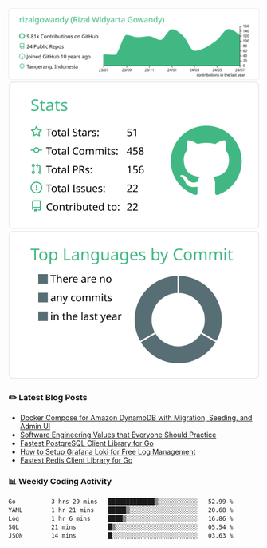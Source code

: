 ![profile-details](profile-summary-card-output/vue/0-profile-details.svg)
![stats](profile-summary-card-output/vue/3-stats.svg)
![most-commit-language](profile-summary-card-output/vue/2-most-commit-language.svg)

### :pencil2: Latest Blog Posts
<!-- BLOG-POST-LIST:START -->
- [Docker Compose for Amazon DynamoDB with Migration, Seeding, and Admin UI](https://medium.com/geekculture/docker-compose-for-amazon-dynamodb-with-migration-seeding-and-admin-ui-db11a348cc6a?source=rss-5763b0f1aba6------2)
- [Software Engineering Values that Everyone Should Practice](https://levelup.gitconnected.com/software-engineering-values-that-everyone-should-practice-c980d00cd103?source=rss-5763b0f1aba6------2)
- [Fastest PostgreSQL Client Library for Go](https://levelup.gitconnected.com/fastest-postgresql-client-library-for-go-579fa97909fb?source=rss-5763b0f1aba6------2)
- [How to Setup Grafana Loki for Free Log Management](https://levelup.gitconnected.com/how-to-setup-grafana-loki-for-free-log-management-ceb60558503c?source=rss-5763b0f1aba6------2)
- [Fastest Redis Client Library for Go](https://levelup.gitconnected.com/fastest-redis-client-library-for-go-7993f618f5ab?source=rss-5763b0f1aba6------2)
<!-- BLOG-POST-LIST:END -->

### 📊 Weekly Coding Activity
<!--START_SECTION:waka-->

```txt
Go          3 hrs 29 mins   █████████████▒░░░░░░░░░░░   52.99 %
YAML        1 hr 21 mins    █████▒░░░░░░░░░░░░░░░░░░░   20.68 %
Log         1 hr 6 mins     ████▒░░░░░░░░░░░░░░░░░░░░   16.86 %
SQL         21 mins         █▒░░░░░░░░░░░░░░░░░░░░░░░   05.54 %
JSON        14 mins         █░░░░░░░░░░░░░░░░░░░░░░░░   03.63 %
```

<!--END_SECTION:waka-->
